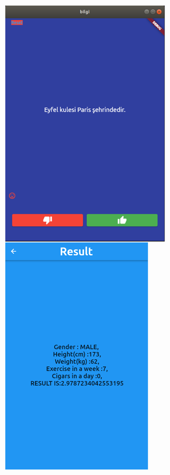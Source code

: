 ![alt text](https://github.com/durmusgulbahar/flutter_exercises/blob/main/health_app/Screenshot%20from%202021-10-27%2021-02-41.png)
![alt text](https://github.com/durmusgulbahar/flutter_exercises/blob/main/health_app/Screenshot%20from%202021-10-31%2020-13-45.png)
